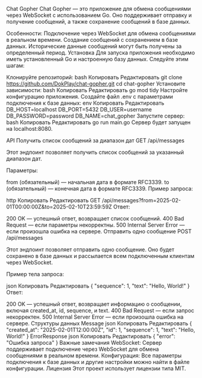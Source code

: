 Chat Gopher
Chat Gopher — это приложение для обмена сообщениями через WebSocket с использованием Go. Оно поддерживает отправку и получение сообщений, а также сохранение сообщений в базе данных.

Особенности:
Подключение через WebSocket для обмена сообщениями в реальном времени.
Создание сообщений с сохранением в базе данных.
Исторические данные сообщений могут быть получены за определенный период.
Установка
Для запуска приложения необходимо иметь установленный Go и настроенную базу данных. Следуйте этим шагам:

Клонируйте репозиторий:
bash
Копировать
Редактировать
git clone https://github.com/DokPlay/chat-gopher.git
cd chat-gopher
Установите зависимости:
bash
Копировать
Редактировать
go mod tidy
Настройте конфигурацию приложения. Создайте файл .env с параметрами подключения к базе данных:
env
Копировать
Редактировать
DB_HOST=localhost
DB_PORT=5432
DB_USER=username
DB_PASSWORD=password
DB_NAME=chat_gopher
Запустите сервер:
bash
Копировать
Редактировать
go run main.go
Сервер будет запущен на localhost:8080.

API
Получить список сообщений за диапазон дат
GET /api/messages

Этот эндпоинт позволяет получить список сообщений за указанный диапазон дат.

Параметры:

from (обязательный) — начальная дата в формате RFC3339.
to (обязательный) — конечная дата в формате RFC3339.
Пример запроса:

http
Копировать
Редактировать
GET /api/messages?from=2025-02-01T00:00:00Z&to=2025-02-10T23:59:59Z
Ответ:

200 OK — успешный ответ, возвращает список сообщений.
400 Bad Request — если параметры некорректны.
500 Internal Server Error — если произошла ошибка на сервере.
Отправить одно сообщение
POST /api/messages

Этот эндпоинт позволяет отправить одно сообщение. Оно будет сохранено в базе данных и рассылается всем подключенным клиентам через WebSocket.

Пример тела запроса:

json
Копировать
Редактировать
{
  "sequence": 1,
  "text": "Hello, World!"
}
Ответ:

200 OK — успешный ответ, возвращает информацию о сообщении, включая created_at, id, sequence, и text.
400 Bad Request — если запрос некорректен.
500 Internal Server Error — если произошла ошибка на сервере.
Структуры данных
Message
json
Копировать
Редактировать
{
  "created_at": "2025-02-01T12:00:00Z",
  "id": 1,
  "sequence": 1,
  "text": "Hello, World!"
}
ErrorResponse
json
Копировать
Редактировать
{
  "error": "Ошибка запроса"
}
Важные замечания
WebSocket: Сервер поддерживает подключение через WebSocket для обмена сообщениями в реальном времени.
Конфигурация: Все параметры подключения к базе данных и другие настройки можно найти в файле конфигурации.
Лицензия
Этот проект использует лицензии типа MIT.
